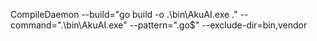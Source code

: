 CompileDaemon --build="go build -o .\bin\AkuAI.exe ." --command=".\\bin\\AkuAI.exe" --pattern="\.go$" --exclude-dir=bin,vendor